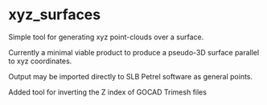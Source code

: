 # xyz_surfaces

Simple tool for generating xyz point-clouds over a surface.

Currently a minimal viable product to produce a pseudo-3D surface parallel to xyz coordinates.

Output may be imported directly to SLB Petrel software as general points.

Added tool for inverting the Z index of GOCAD Trimesh files
